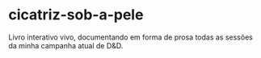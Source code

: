 # cicatriz-sob-a-pele
Livro interativo vivo, documentando em forma de prosa todas as sessões da minha campanha atual de D&amp;D.
